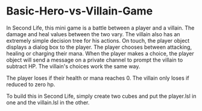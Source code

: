 # Basic-Hero-vs-Villain-Game
In Second Life, this mini game is a battle between a player and a villain. The damage and heal values between the two vary.  The villain also has an extremely simple decision tree for his actions.
On touch, the player object displays a dialog box to the player.
The player chooses between attacking, healing or charging their mana.
When the player makes a choice, the player object will send a message on
a private channel to prompt the villain to subtract HP. The villain's
choices work the same way.

The player loses if their health or mana reaches 0. The villain only
loses if reduced to zero hp.

To build this in Second Life, simply create two cubes and put the player.lsl in one and the villain.lsl in the other.
